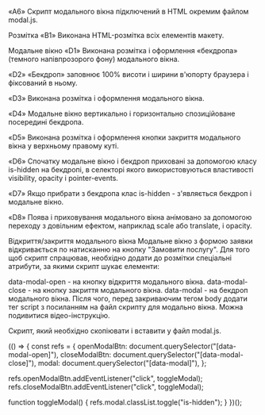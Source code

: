 «A6» Скрипт модального вікна підключений в HTML окремим файлом modal.js.

Розмітка «B1» Виконана HTML-розмітка всіх елементів макету.

Модальне вікно «D1» Виконана розмітка і оформлення «бекдропа» (темного
напівпрозорого фону) модального вікна.

«D2» «Бекдроп» заповнює 100% висоти і ширини в'юпорту браузера і фіксований в
ньому.

«D3» Виконана розмітка і оформлення модального вікна.

«D4» Модальне вікно вертикально і горизонтально спозиційоване посередині
бекдропа.

«D5» Виконана розмітка і оформлення кнопки закриття модального вікна у верхньому
правому куті.

«D6» Спочатку модальне вікно і бекдроп приховані за допомогою класу is-hidden на
бекдропі, в селекторі якого використовуються властивості visibility, opacity і
pointer-events.

«D7» Якщо прибрати з бекдропа клас is-hidden - з'являється бекдроп і модальне
вікно.

«D8» Поява і приховування модального вікна анімовано за допомогою переходу з
довільним ефектом, наприклад scale або translate, і opacity.

Відкриття/закриття модального вікна Модальне вікно з формою заявки відкривається
по натисканню на кнопку "Замовити послугу". Для того щоб скрипт спрацював,
необхідно додати до розмітки спеціальні атрибути, за якими скрипт шукає
елементи:

data-modal-open - на кнопку відкриття модального вікна. data-modal-close - на
кнопку закриття модального вікна. data-modal - на бекдроп модального вікна.
Після чого, перед закриваючим тегом body додати тег script з посиланням на файл
скрипту для модально вікна. Можна подивитися відео-інструкцію.

<body>
  <!-- Вся твоя розмітка, включно з розміткою модалки -->

  <!-- Ставимо перед закриваючим тегом body -->
  <script src="./js/modal.js"></script>
</body>

Скрипт, який необхідно скопіювати і вставити у файл modal.js.

(() => { const refs = { openModalBtn:
document.querySelector("[data-modal-open]"), closeModalBtn:
document.querySelector("[data-modal-close]"), modal:
document.querySelector("[data-modal]"), };

refs.openModalBtn.addEventListener("click", toggleModal);
refs.closeModalBtn.addEventListener("click", toggleModal);

function toggleModal() { refs.modal.classList.toggle("is-hidden"); } })();
